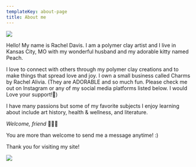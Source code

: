 ```yaml
---
templateKey: about-page
title: About me
---
```

![](/img/20191221_183332.jpg)

Hello! My name is Rachel Davis. I am a polymer clay artist and I live in Kansas City, MO with my wonderful husband and my adorable kitty named Peach. 

I love to connect with others through my polymer clay creations and to make things that spread love and joy. I own a small business called Charms by Rachel Alivia. (They are ADORABLE and so much fun. Please check me out on Instagram or any of my social media platforms listed below. I would Love your support!💖)

I have many passions but some of my favorite subjects I enjoy learning about include art history, health & wellness, and literature. 

*Welcome, friend* 💜💜💜

You are more than welcome to send me a message anytime! :)

Thank you for visiting my site!

![](/img/20200710_122352.jpg)
